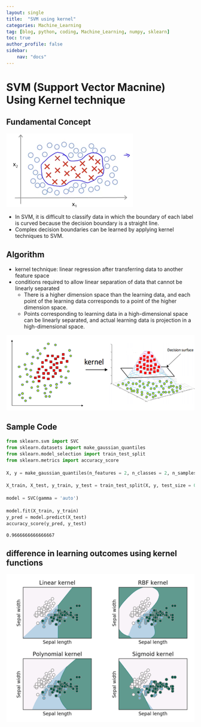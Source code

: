 ```yaml
---
layout: single
title:  "SVM using kernel"
categories: Machine_Learning
tag: [blog, python, coding, Machine_Learning, numpy, sklearn]
toc: true
author_profile: false
sidebar:
    nav: "docs"
---
```


# SVM (Support Vector Macnine) Using Kernel technique

## Fundamental Concept

![img](/images/2022-04-01-SVM_Using_Kernel/circular_border_line.PNG)

- In SVM, it is difficult to classify data in which the boundary of each label is curved because the decision boundary is a straight line.
- Complex decision boundaries can be learned by applying kernel techniques to SVM.

## Algorithm

- kernel technique: linear regression after transferring data to another feature space
- conditions required to allow linear separation of data that cannot be linearly separated
    - There is a higher dimension space than the learning data, and each point of the learning data corresponds to a point of the higher dimension space.
    - Points corresponding to learning data in a high-dimensional space can be linearly separated, and actual learning data is projection in a high-dimensional space.

![img](/images/2022-04-01-SVM_Using_Kernel/kernel_technique.png)

## Sample Code


```python
from sklearn.svm import SVC
from sklearn.datasets import make_gaussian_quantiles
from sklearn.model_selection import train_test_split
from sklearn.metrics import accuracy_score

X, y = make_gaussian_quantiles(n_features = 2, n_classes = 2, n_samples = 300)

X_train, X_test, y_train, y_test = train_test_split(X, y, test_size = 0.3)

model = SVC(gamma = 'auto')

model.fit(X_train, y_train)
y_pred = model.predict(X_test)
accuracy_score(y_pred, y_test)
```




    0.9666666666666667



## difference in learning outcomes using kernel functions

![img](/images/2022-04-01-SVM_Using_Kernel/various_kernel_function.png)
